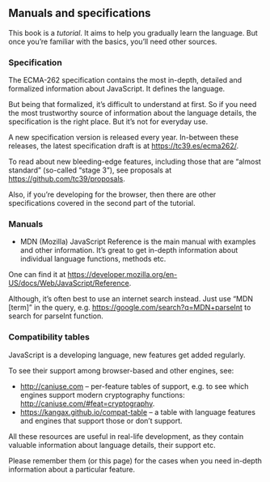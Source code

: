 ## Manuals and specifications

This book is a *tutorial*. It aims to help you gradually learn the language. But once you’re familiar with the basics, you’ll need other sources.

### Specification

The ECMA-262 specification contains the most in-depth, detailed and formalized information about JavaScript. It defines the language.

But being that formalized, it’s difficult to understand at first. So if you need the most trustworthy source of information about the language details, the specification is the right place. But it’s not for everyday use.

A new specification version is released every year. In-between these releases, the latest specification draft is at https://tc39.es/ecma262/.

To read about new bleeding-edge features, including those that are “almost standard” (so-called “stage 3”), see proposals at https://github.com/tc39/proposals.

Also, if you’re developing for the browser, then there are other specifications covered in the second part of the tutorial.

### Manuals

* MDN (Mozilla) JavaScript Reference is the main manual with examples and other information. It’s great to get in-depth information about individual language functions, methods etc.

One can find it at https://developer.mozilla.org/en-US/docs/Web/JavaScript/Reference.

Although, it’s often best to use an internet search instead. Just use “MDN [term]” in the query, e.g. https://google.com/search?q=MDN+parseInt to search for parseInt function.

### Compatibility tables

JavaScript is a developing language, new features get added regularly.

To see their support among browser-based and other engines, see:

* http://caniuse.com – per-feature tables of support, e.g. to see which engines support modern cryptography functions: http://caniuse.com/#feat=cryptography.
* https://kangax.github.io/compat-table – a table with language features and engines that support those or don’t support.

All these resources are useful in real-life development, as they contain valuable information about language details, their support etc.

Please remember them (or this page) for the cases when you need in-depth information about a particular feature.

